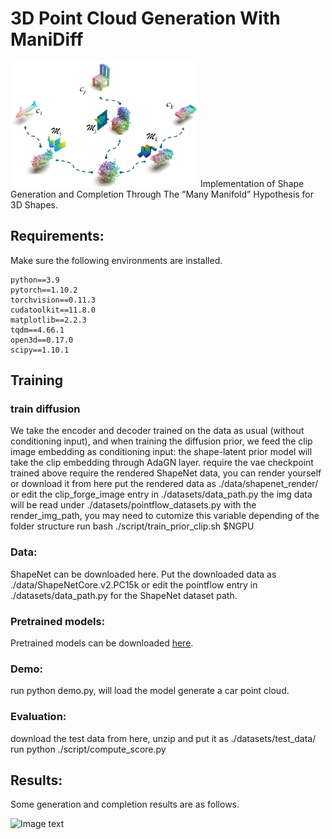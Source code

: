 # 3D Point Cloud Generation With ManiDiff
<img src="manidiff/fig1.png" alt="Image text" width="300" height="200"/>
Implementation of Shape Generation and Completion Through The ”Many Manifold” Hypothesis for 3D Shapes.

## Requirements:
Make sure the following environments are installed.
    
    python==3.9
    pytorch==1.10.2
    torchvision==0.11.3
    cudatoolkit==11.8.0
    matplotlib==2.2.3
    tqdm==4.66.1
    open3d==0.17.0
    scipy==1.10.1

## Training


### train diffusion 
We take the encoder and decoder trained on the data as usual (without conditioning input), and when training the diffusion prior, we feed the clip image embedding as conditioning input: the shape-latent prior model will take the clip embedding through AdaGN layer.
require the vae checkpoint trained above
require the rendered ShapeNet data, you can render yourself or download it from here
put the rendered data as ./data/shapenet_render/ or edit the clip_forge_image entry in ./datasets/data_path.py
the img data will be read under ./datasets/pointflow_datasets.py with the render_img_path, you may need to cutomize this variable depending of the folder structure
run bash ./script/train_prior_clip.sh $NGPU

### Data:
ShapeNet can be downloaded here.
Put the downloaded data as ./data/ShapeNetCore.v2.PC15k or edit the pointflow entry in ./datasets/data_path.py for the ShapeNet dataset path.

### Pretrained models:
Pretrained models can be downloaded [here]().

### Demo:
run python demo.py, will load the model generate a car point cloud. 

### Evaluation:
download the test data from here, unzip and put it as ./datasets/test_data/
run python ./script/compute_score.py 

## Results:
Some generation and completion results are as follows.

<img src="manidiff/result.png" alt="Image text" width="600" height="800">
